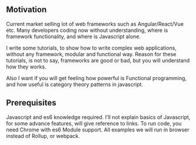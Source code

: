 ## Motivation

Current market selling lot of web frameworks such as Angular/React/Vue etc. Many developers coding
now without understanding, where is framework functionality, and where is Javascript alone.

I write some tutorials, to show how to write complex web applications, without any framework, modular and functional way. 
Reason for these tutorials, is not to say, frameworks are good or bad, but you will understand how they works.

Also I want if you will get feeling how powerful is Functional programming, and how useful is category theory patterns in javascript.


## Prerequisites

Javascript and es6 knowledge required. I'll not explain basics of Javascript, for some advance features, will give reference to links.
To run code, you need Chrome with es6 Module support. All examples we will run in browser instead of Rollup, or webpack.
 
